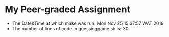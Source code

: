 # My Peer-graded Assignment
- The Date&Time at which make was run: Mon Nov 25 15:37:57 WAT 2019
- The number of lines of code in guessinggame.sh is:
30
